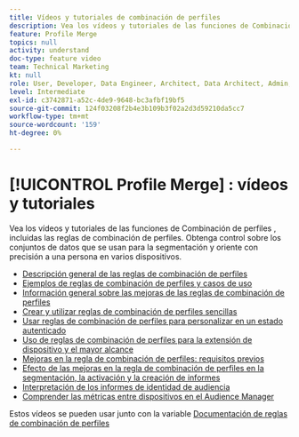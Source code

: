 ```yaml
---
title: Vídeos y tutoriales de combinación de perfiles
description: Vea los vídeos y tutoriales de las funciones de Combinación de perfiles , incluidas las reglas de combinación de perfiles. Obtenga control sobre los conjuntos de datos que se usan para la segmentación y oriente con precisión a una persona en varios dispositivos.
feature: Profile Merge
topics: null
activity: understand
doc-type: feature video
team: Technical Marketing
kt: null
role: User, Developer, Data Engineer, Architect, Data Architect, Admin, Leader
level: Intermediate
exl-id: c3742871-a52c-4de9-9648-bc3afbf19bf5
source-git-commit: 124f03208f2b4e3b109b3f02a2d3d59210da5cc7
workflow-type: tm+mt
source-wordcount: '159'
ht-degree: 0%

---
```


# [!UICONTROL Profile Merge] : vídeos y tutoriales

Vea los vídeos y tutoriales de las funciones de Combinación de perfiles , incluidas las reglas de combinación de perfiles. Obtenga control sobre los conjuntos de datos que se usan para la segmentación y oriente con precisión a una persona en varios dispositivos.

* [Descripción general de las reglas de combinación de perfiles](overview-of-profile-merge-rules.md)
* [Ejemplos de reglas de combinación de perfiles y casos de uso](profile-merge-rule-examples-and-use-cases.md)
* [Información general sobre las mejoras de las reglas de combinación de perfiles](overview-of-profile-merge-rule-enhancements.md)
* [Crear y utilizar reglas de combinación de perfiles sencillas](creating-and-using-simple-profile-merge-rules.md)
* [Usar reglas de combinación de perfiles para personalizar en un estado autenticado](using-profile-merge-rules-to-personalize-in-an-authenticated-state.md)
* [Uso de reglas de combinación de perfiles para la extensión de dispositivo y el mayor alcance](using-profile-merge-rules-for-device-extension-and-increased-reach.md)
* [Mejoras en la regla de combinación de perfiles: requisitos previos](profile-merge-rule-enhancements-pre-requisites.md)
* [Efecto de las mejoras en la regla de combinación de perfiles en la segmentación, la activación y la creación de informes](how-profile-merge-rule-enhancements-impact-segmentation-activation-and-reporting.md)
* [Interpretación de los informes de identidad de audiencia](interpret-audience-identity-reporting.md)
* [Comprender las métricas entre dispositivos en el Audience Manager](understanding-cross-device-metrics-in-audience-manager.md)

Estos vídeos se pueden usar junto con la variable [Documentación de reglas de combinación de perfiles](https://experienceleague.adobe.com/docs/audience-manager/user-guide/features/profile-merge-rules/merge-rules-overview.html)
